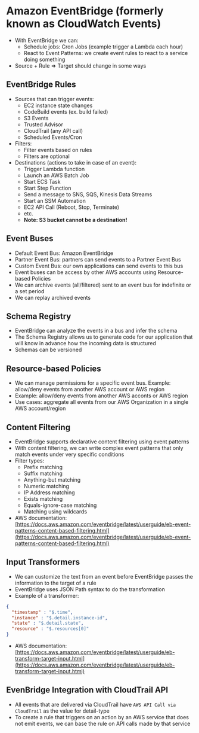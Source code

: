 # Amazon EventBridge (formerly known as CloudWatch Events)

- With EventBridge we can:
    - Schedule jobs: Cron Jobs (example trigger a Lambda each hour)
    - React to Event Patterns: we create event rules to react to a service doing something
- Source + Rule => Target should change in some ways

## EventBridge Rules

- Sources that can trigger events:
    - EC2 instance state changes
    - CodeBuild events (ex. build failed)
    - S3 Events
    - Trusted Advisor
    - CloudTrail (any API call)
    - Scheduled Events/Cron
- Filters:
    - Filter events based on rules
    - Filters are optional
- Destinations (actions to take in case of an event):
    - Trigger Lambda function
    - Launch an AWS Batch Job
    - Start ECS Task
    - Start Step Function
    - Send a message to SNS, SQS, Kinesis Data Streams
    - Start an SSM Automation
    - EC2 API Call (Reboot, Stop, Terminate)
    - etc.
    - **Note: S3 bucket cannot be a destination!**

## Event Buses

- Default Event Bus: Amazon EventBridge
- Partner Event Bus: partners can send events to a Partner Event Bus
- Custom Event Bus: our own applications can send events to this bus
- Event buses can be access by other AWS accounts using Resource-based Policies
- We can archive events (all/filtered) sent to an event bus for indefinite or a set period
- We can replay archived events

## Schema Registry

- EventBridge can analyze the events in a bus and infer the schema
- The Schema Registry allows us to generate code for our application that will know in advance how the incoming data is structured
- Schemas can be versioned

## Resource-based Policies

- We can manage permissions for a specific event bus. Example: allow/deny events from another AWS account or AWS region
- Example: allow/deny events from another AWS acconts or AWS region 
- Use cases: aggregate all events from our AWS Organization in a single AWS account/region

## Content Filtering

- EventBridge supports declarative content filtering using event patterns
- With content filtering, we can write complex event patterns that only match events under very specific conditions
- Filter types:
    - Prefix matching
    - Suffix matching
    - Anything-but matching
    - Numeric matching
    - IP Address matching
    - Exists matching
    - Equals-ignore-case matching
    - Matching using wildcards
- AWS documentation: [https://docs.aws.amazon.com/eventbridge/latest/userguide/eb-event-patterns-content-based-filtering.html](https://docs.aws.amazon.com/eventbridge/latest/userguide/eb-event-patterns-content-based-filtering.html)

## Input Transformers

- We can customize the text from an event before EventBridge passes the information to the target of a rule
- EventBridge uses JSON Path syntax to do the transformation
- Example of a transformer:

```json
{
  "timestamp" : "$.time",
  "instance" : "$.detail.instance-id", 
  "state" : "$.detail.state",
  "resource" : "$.resources[0]"
}
```

- AWS documentation: [https://docs.aws.amazon.com/eventbridge/latest/userguide/eb-transform-target-input.html](https://docs.aws.amazon.com/eventbridge/latest/userguide/eb-transform-target-input.html)

## EvenBridge Integration with CloudTrail API

- All events that are delivered via CloudTrail have `AWS API Call via CloudTrail` as the value for detail-type
- To create a rule that triggers on an action by an AWS service that does not emit events, we can base the rule on API calls made by that service